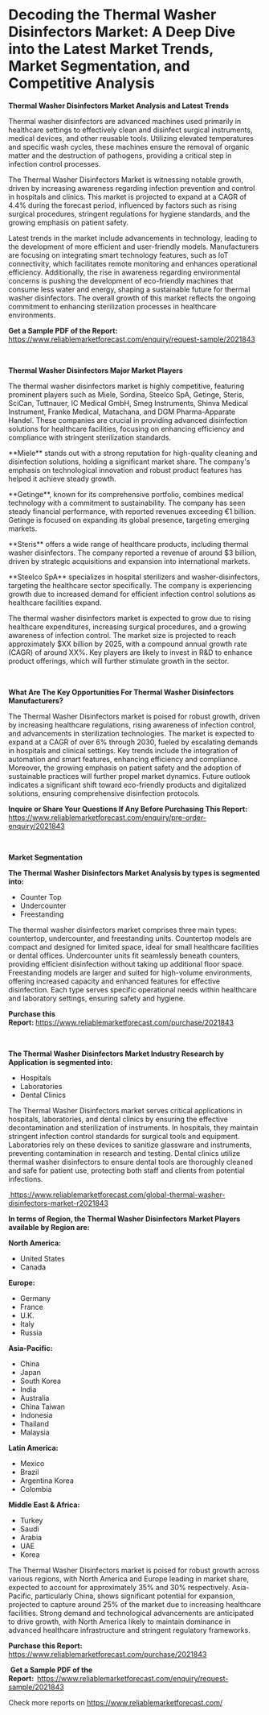 <p><h1>Decoding the Thermal Washer Disinfectors Market: A Deep Dive into the Latest Market Trends, Market Segmentation, and Competitive Analysis</h1></p><p><strong>Thermal Washer Disinfectors Market Analysis and Latest Trends</strong></p>
<p><p>Thermal washer disinfectors are advanced machines used primarily in healthcare settings to effectively clean and disinfect surgical instruments, medical devices, and other reusable tools. Utilizing elevated temperatures and specific wash cycles, these machines ensure the removal of organic matter and the destruction of pathogens, providing a critical step in infection control processes. </p><p>The Thermal Washer Disinfectors Market is witnessing notable growth, driven by increasing awareness regarding infection prevention and control in hospitals and clinics. This market is projected to expand at a CAGR of 4.4% during the forecast period, influenced by factors such as rising surgical procedures, stringent regulations for hygiene standards, and the growing emphasis on patient safety. </p><p>Latest trends in the market include advancements in technology, leading to the development of more efficient and user-friendly models. Manufacturers are focusing on integrating smart technology features, such as IoT connectivity, which facilitates remote monitoring and enhances operational efficiency. Additionally, the rise in awareness regarding environmental concerns is pushing the development of eco-friendly machines that consume less water and energy, shaping a sustainable future for thermal washer disinfectors. The overall growth of this market reflects the ongoing commitment to enhancing sterilization processes in healthcare environments.</p></p>
<p><strong>Get a Sample PDF of the Report:&nbsp;</strong> <a href="https://www.reliablemarketforecast.com/enquiry/request-sample/2021843?utm_campaign=2316&utm_medium=2&utm_source=Github&utm_content=ia&utm_term=29032025&utm_id=thermal-washer-disinfectors">https://www.reliablemarketforecast.com/enquiry/request-sample/2021843</a></p>
<p>&nbsp;</p>
<p><strong>Thermal Washer Disinfectors Major Market Players</strong></p>
<p><p>The thermal washer disinfectors market is highly competitive, featuring prominent players such as Miele, Sordina, Steelco SpA, Getinge, Steris, SciCan, Tuttnauer, IC Medical GmbH, Smeg Instruments, Shinva Medical Instrument, Franke Medical, Matachana, and DGM Pharma-Apparate Handel. These companies are crucial in providing advanced disinfection solutions for healthcare facilities, focusing on enhancing efficiency and compliance with stringent sterilization standards.</p><p>**Miele** stands out with a strong reputation for high-quality cleaning and disinfection solutions, holding a significant market share. The company's emphasis on technological innovation and robust product features has helped it achieve steady growth. </p><p>**Getinge**, known for its comprehensive portfolio, combines medical technology with a commitment to sustainability. The company has seen steady financial performance, with reported revenues exceeding €1 billion. Getinge is focused on expanding its global presence, targeting emerging markets.</p><p>**Steris** offers a wide range of healthcare products, including thermal washer disinfectors. The company reported a revenue of around $3 billion, driven by strategic acquisitions and expansion into international markets. </p><p>**Steelco SpA** specializes in hospital sterilizers and washer-disinfectors, targeting the healthcare sector specifically. The company is experiencing growth due to increased demand for efficient infection control solutions as healthcare facilities expand.</p><p>The thermal washer disinfectors market is expected to grow due to rising healthcare expenditures, increasing surgical procedures, and a growing awareness of infection control. The market size is projected to reach approximately $XX billion by 2025, with a compound annual growth rate (CAGR) of around XX%. Key players are likely to invest in R&D to enhance product offerings, which will further stimulate growth in the sector.</p></p>
<p>&nbsp;</p>
<p><strong>What Are The Key Opportunities For Thermal Washer Disinfectors Manufacturers?</strong></p>
<p><p>The Thermal Washer Disinfectors market is poised for robust growth, driven by increasing healthcare regulations, rising awareness of infection control, and advancements in sterilization technologies. The market is expected to expand at a CAGR of over 6% through 2030, fueled by escalating demands in hospitals and clinical settings. Key trends include the integration of automation and smart features, enhancing efficiency and compliance. Moreover, the growing emphasis on patient safety and the adoption of sustainable practices will further propel market dynamics. Future outlook indicates a significant shift toward eco-friendly products and digitalized solutions, ensuring comprehensive disinfection protocols.</p></p>
<p><strong>Inquire or Share Your Questions If Any Before Purchasing This Report:</strong> <a href="https://www.reliablemarketforecast.com/enquiry/pre-order-enquiry/2021843?utm_campaign=2316&utm_medium=2&utm_source=Github&utm_content=ia&utm_term=29032025&utm_id=thermal-washer-disinfectors">https://www.reliablemarketforecast.com/enquiry/pre-order-enquiry/2021843</a></p>
<p>&nbsp;</p>
<p><strong>Market Segmentation</strong></p>
<p><strong>The Thermal Washer Disinfectors Market Analysis by types is segmented into:</strong></p>
<p><ul><li>Counter Top</li><li>Undercounter</li><li>Freestanding</li></ul></p>
<p><p>The thermal washer disinfectors market comprises three main types: countertop, undercounter, and freestanding units. Countertop models are compact and designed for limited space, ideal for small healthcare facilities or dental offices. Undercounter units fit seamlessly beneath counters, providing efficient disinfection without taking up additional floor space. Freestanding models are larger and suited for high-volume environments, offering increased capacity and enhanced features for effective disinfection. Each type serves specific operational needs within healthcare and laboratory settings, ensuring safety and hygiene.</p></p>
<p><strong>Purchase this Report:&nbsp;</strong><a href="https://www.reliablemarketforecast.com/purchase/2021843?utm_campaign=2316&utm_medium=2&utm_source=Github&utm_content=ia&utm_term=29032025&utm_id=thermal-washer-disinfectors">https://www.reliablemarketforecast.com/purchase/2021843</a></p>
<p>&nbsp;</p>
<p><strong>The Thermal Washer Disinfectors Market Industry Research by Application is segmented into:</strong></p>
<p><ul><li>Hospitals</li><li>Laboratories</li><li>Dental Clinics</li></ul></p>
<p><p>The Thermal Washer Disinfectors market serves critical applications in hospitals, laboratories, and dental clinics by ensuring the effective decontamination and sterilization of instruments. In hospitals, they maintain stringent infection control standards for surgical tools and equipment. Laboratories rely on these devices to sanitize glassware and instruments, preventing contamination in research and testing. Dental clinics utilize thermal washer disinfectors to ensure dental tools are thoroughly cleaned and safe for patient use, protecting both staff and clients from potential infections.</p></p>
<p><a href="https://www.reliablemarketforecast.com/global-thermal-washer-disinfectors-market-r2021843?utm_campaign=2316&utm_medium=2&utm_source=Github&utm_content=ia&utm_term=29032025&utm_id=thermal-washer-disinfectors">&nbsp;https://www.reliablemarketforecast.com/global-thermal-washer-disinfectors-market-r2021843</a></p>
<p><strong>In terms of Region, the Thermal Washer Disinfectors Market Players available by Region are:</strong></p>
<p>
    <p> <strong> North America: </strong>
        <ul>
            <li>United States</li>
            <li>Canada</li>
        </ul>
        </p> 
    <p> <strong> Europe: </strong>
        <ul>
            <li>Germany</li>
            <li>France</li>
            <li>U.K.</li>
            <li>Italy</li>
            <li>Russia</li>
        </ul>
        </p> 
    <p> <strong> Asia-Pacific: </strong>
        <ul>
            <li>China</li>
            <li>Japan</li>
            <li>South Korea</li>
            <li>India</li>
            <li>Australia</li>
            <li>China Taiwan</li>
            <li>Indonesia</li>
            <li>Thailand</li>
            <li>Malaysia</li>
        </ul>
        </p> 
    <p> <strong> Latin America: </strong>
        <ul>
            <li>Mexico</li>
            <li>Brazil</li>
            <li>Argentina Korea</li>
            <li>Colombia</li>
        </ul>
        </p> 
    <p> <strong> Middle East & Africa: </strong>
        <ul>
            <li>Turkey</li>
            <li>Saudi</li>
            <li>Arabia</li>
            <li>UAE</li>
            <li>Korea</li>
        </ul>
    </p>
    </p>
<p><p>The Thermal Washer Disinfectors market is poised for robust growth across various regions, with North America and Europe leading in market share, expected to account for approximately 35% and 30% respectively. Asia-Pacific, particularly China, shows significant potential for expansion, projected to capture around 25% of the market due to increasing healthcare facilities. Strong demand and technological advancements are anticipated to drive growth, with North America likely to maintain dominance in advanced healthcare infrastructure and stringent regulatory frameworks.</p></p>
<p><strong>Purchase this Report: </strong><a href="https://www.reliablemarketforecast.com/purchase/2021843?utm_campaign=2316&utm_medium=2&utm_source=Github&utm_content=ia&utm_term=29032025&utm_id=thermal-washer-disinfectors">https://www.reliablemarketforecast.com/purchase/2021843</a></p>
<p>&nbsp;<strong>Get a Sample PDF of the Report:&nbsp;&nbsp;</strong><a href="https://www.reliablemarketforecast.com/enquiry/request-sample/2021843?utm_campaign=2316&utm_medium=2&utm_source=Github&utm_content=ia&utm_term=29032025&utm_id=thermal-washer-disinfectors">https://www.reliablemarketforecast.com/enquiry/request-sample/2021843</a></p>
<p><strong></strong></p>
<p>Check more reports on <a href="https://www.reliablemarketforecast.com/?utm_campaign=2316&utm_medium=2&utm_source=Github&utm_content=ia&utm_term=29032025&utm_id=thermal-washer-disinfectors">https://www.reliablemarketforecast.com/</a></p>